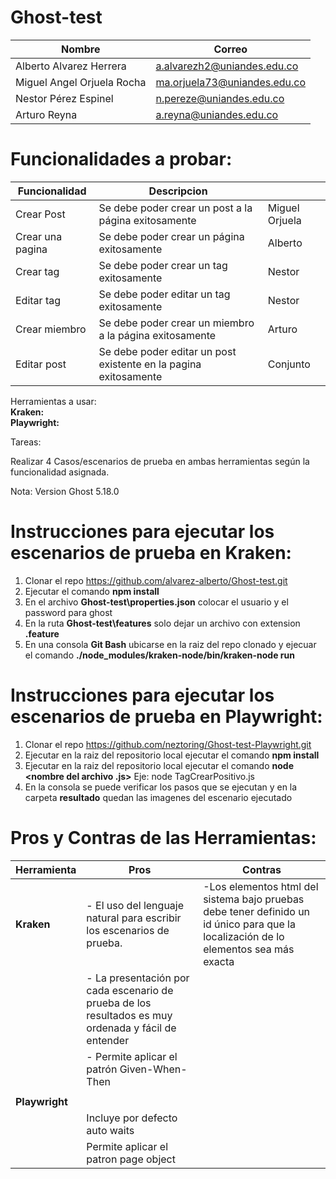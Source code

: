 # Ghost-test

|Nombre|Correo|
|------|------|
|Alberto Alvarez Herrera|a.alvarezh2@uniandes.edu.co|
|Miguel Angel Orjuela Rocha|ma.orjuela73@uniandes.edu.co|
|Nestor Pérez Espinel|n.pereze@uniandes.edu.co|
|Arturo Reyna|a.reyna@uniandes.edu.co|



# Funcionalidades a probar:
|Funcionalidad|Descripcion||
|-------------|-----------|-|
|Crear Post|Se debe poder crear un post a la página exitosamente|Miguel Orjuela|
|Crear una pagina|Se debe poder crear un página exitosamente|Alberto|
|Crear tag|Se debe poder crear un tag exitosamente|Nestor|
|Editar tag|Se debe poder editar un tag exitosamente|Nestor|
|Crear miembro|Se debe poder crear un miembro a la página exitosamente|Arturo|
|Editar post|Se debe poder editar un post existente en la pagina exitosamente|Conjunto|

Herramientas a usar:
<br/>**Kraken:**
<br/>**Playwright:**

Tareas:

Realizar 4 Casos/escenarios de prueba  en ambas herramientas según la funcionalidad asignada.

Nota: Version Ghost 5.18.0

# Instrucciones para ejecutar los escenarios de prueba en Kraken:
1. Clonar el repo https://github.com/alvarez-alberto/Ghost-test.git
2. Ejecutar el comando **npm install**
3. En el archivo **Ghost-test\properties.json** colocar el usuario y el password para ghost
4. En la ruta **Ghost-test\features** solo dejar un archivo con extension **.feature**
5. En una consola  **Git Bash** ubicarse en la raiz del repo clonado y ejecuar el comando **./node_modules/kraken-node/bin/kraken-node run**




# Instrucciones para ejecutar los escenarios de prueba en Playwright:
1. Clonar el repo https://github.com/neztoring/Ghost-test-Playwright.git
2. Ejecutar en la raiz del repositorio local ejecutar el comando **npm install**
3. Ejecutar en la raiz del repositorio local ejecutar el comando **node <nombre del archivo .js>** Eje: node TagCrearPositivo.js
4. En la consola se puede verificar los pasos que se ejecutan y en la carpeta **resultado** quedan las imagenes del escenario ejecutado
  

  
  # Pros y Contras de las Herramientas:
|Herramienta|Pros|Contras|
|-------------|-----------|-|
|**Kraken**|- El uso del lenguaje natural para escribir los escenarios de prueba.|-Los elementos html del sistema bajo pruebas debe tener definido un id único para que la localización de lo elementos sea más exacta|
||- La presentación por cada escenario de prueba de los resultados es muy ordenada y fácil de entender||
||- Permite aplicar el patrón Given-When-Then||
||||
|**Playwright**|||
||Incluye por defecto auto waits||
||Permite aplicar el patron page object||
  


